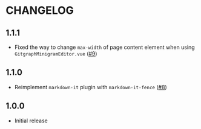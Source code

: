# CHANGELOG


## 1.1.1

- Fixed the way to change `max-width` of page content element when using `GitgraphMinigramEditor.vue` ([#9](https://github.com/smori1983/vuepress-plugin-gitgraph-minigram/pull/9))


## 1.1.0

- Reimplement `markdown-it` plugin with `markdown-it-fence` ([#8](https://github.com/smori1983/vuepress-plugin-gitgraph-minigram/pull/8))


## 1.0.0

- Initial release
